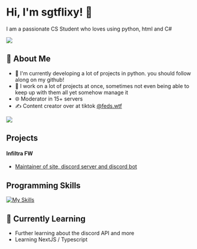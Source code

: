 # Hi, I'm sgtflixy! 👋

I am a passionate CS Student who loves using python, html and C#


![](https://raw.githubusercontent.com/sgtflixy/git-stats/refs/heads/master/generated/overview.svg?token=GHSAT0AAAAAADCI5M65BPSLP3NAPVXZOZWE2BCKGBA#gh-dark-mode-only)

## 🚀 About Me

- 🔭 I'm currently developing a lot of projects in python. you should follow along on my github!
- 📝 I work on a lot of projects at once, sometimes not even being able to keep up with them all yet somehow manage it
- 🌐 Moderator in 15+ servers
- ✍️ Content creator over at tiktok [@feds.wtf](https://tiktok.com/@feds.wtf)

![](https://raw.githubusercontent.com/sgtflixy/git-stats/refs/heads/master/generated/languages.svg?token=GHSAT0AAAAAADCI5M6456OU7ACWIDQJRVNW2BCKCRA#gh-dark-mode-only)

## Projects

#### Infiltra FW
- [Maintainer of site, discord server and discord bot](https://infiltra.xyz)

## Programming Skills
[![My Skills](https://skillicons.dev/icons?i=py,html,cs)](https://skillicons.dev)

## 🌱 Currently Learning

- Further learning about the discord API and more
- Learning NextJS / Typescript

